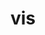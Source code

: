 ---
category: 3-letters
denotation: null
name: vis
reference_link: https://www.etymonline.com/word/vis
root_language: null
root_name: null
title: vis
type: free
word_sums:
- respelling: vis
  sum: 'Vis + '
---